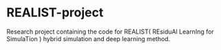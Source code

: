 # REALIST-project
Research project containing the code for REALIST( REsiduAl LearnIng for SimulaTion ) hybrid simulation and deep learning method.
